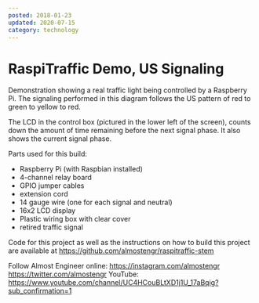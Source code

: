 ```yaml
---
posted: 2018-01-23
updated: 2020-07-15
category: technology
---
```


# RaspiTraffic Demo, US Signaling

Demonstration showing a real traffic light being controlled by a Raspberry Pi.  The signaling performed in this diagram follows the US pattern of red to green to yellow to red.

The LCD in the control box (pictured in the lower left of the screen), counts down the amount of time remaining before the next signal phase. It also shows the current signal phase. 

Parts used for this build:
- Raspberry Pi (with Raspbian installed)
- 4-channel relay board
- GPIO jumper cables
- extension cord
- 14 gauge wire (one for each signal and neutral)
- 16x2 LCD display
- Plastic wiring box with clear cover
- retired traffic signal

Code for this project as well as the instructions on how to build this project are available at https://github.com/almostengr/raspitraffic-stem

Follow Almost Engineer online: 
https://instagram.com/almostengr
https://twitter.com/almostengr
YouTube: https://www.youtube.com/channel/UC4HCouBLtXD1j1U_17aBqig?sub_confirmation=1



